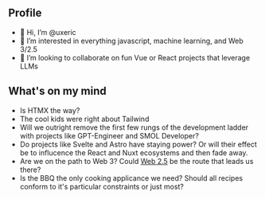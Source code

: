 ## Profile
- 👋 Hi, I’m @uxeric
- 💞️ I’m interested in everything javascript, machine learning, and Web 3/2.5
- 👀 I’m looking to collaborate on fun Vue or React projects that leverage LLMs

## What's on my mind
- Is HTMX the way?
- The cool kids were right about Tailwind
- Will we outright remove the first few rungs of the development ladder with projects like GPT-Engineer and SMOL Developer?
- Do projects like Svelte and Astro have staying power? Or will their effect be to influcence the React and Nuxt ecosystems and then fade away.
- Are we on the path to Web 3? Could [Web 2.5](https://github.com/socketsupply) be the route that leads us there?
- Is the BBQ the only cooking applicance we need? Should all recipes conform to it's particular constraints or just most?
